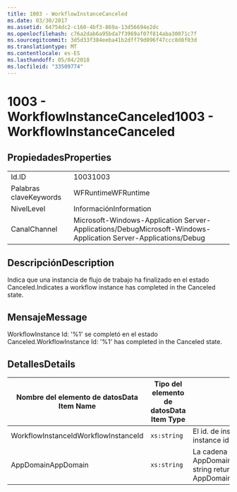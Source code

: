 ```yaml
---
title: 1003 - WorkflowInstanceCanceled
ms.date: 03/30/2017
ms.assetid: 64754dc2-c160-4bf3-869a-13d56694e2dc
ms.openlocfilehash: c76a2dab6a95bda7f3969af07f814aba30071c7f
ms.sourcegitcommit: 3d5d33f384eeba41b2dff79d096f47ccc8d8f03d
ms.translationtype: MT
ms.contentlocale: es-ES
ms.lasthandoff: 05/04/2018
ms.locfileid: "33509774"
---
```

# <a name="1003---workflowinstancecanceled"></a><span data-ttu-id="fdec7-102">1003 - WorkflowInstanceCanceled</span><span class="sxs-lookup"><span data-stu-id="fdec7-102">1003 - WorkflowInstanceCanceled</span></span>
## <a name="properties"></a><span data-ttu-id="fdec7-103">Propiedades</span><span class="sxs-lookup"><span data-stu-id="fdec7-103">Properties</span></span>  
  
|||  
|-|-|  
|<span data-ttu-id="fdec7-104">Id.</span><span class="sxs-lookup"><span data-stu-id="fdec7-104">ID</span></span>|<span data-ttu-id="fdec7-105">1003</span><span class="sxs-lookup"><span data-stu-id="fdec7-105">1003</span></span>|  
|<span data-ttu-id="fdec7-106">Palabras clave</span><span class="sxs-lookup"><span data-stu-id="fdec7-106">Keywords</span></span>|<span data-ttu-id="fdec7-107">WFRuntime</span><span class="sxs-lookup"><span data-stu-id="fdec7-107">WFRuntime</span></span>|  
|<span data-ttu-id="fdec7-108">Nivel</span><span class="sxs-lookup"><span data-stu-id="fdec7-108">Level</span></span>|<span data-ttu-id="fdec7-109">Información</span><span class="sxs-lookup"><span data-stu-id="fdec7-109">Information</span></span>|  
|<span data-ttu-id="fdec7-110">Canal</span><span class="sxs-lookup"><span data-stu-id="fdec7-110">Channel</span></span>|<span data-ttu-id="fdec7-111">Microsoft-Windows-Application Server-Applications/Debug</span><span class="sxs-lookup"><span data-stu-id="fdec7-111">Microsoft-Windows-Application Server-Applications/Debug</span></span>|  
  
## <a name="description"></a><span data-ttu-id="fdec7-112">Descripción</span><span class="sxs-lookup"><span data-stu-id="fdec7-112">Description</span></span>  
 <span data-ttu-id="fdec7-113">Indica que una instancia de flujo de trabajo ha finalizado en el estado Canceled.</span><span class="sxs-lookup"><span data-stu-id="fdec7-113">Indicates a workflow instance has completed in the Canceled state.</span></span>  
  
## <a name="message"></a><span data-ttu-id="fdec7-114">Mensaje</span><span class="sxs-lookup"><span data-stu-id="fdec7-114">Message</span></span>  
 <span data-ttu-id="fdec7-115">WorkflowInstance Id: '%1' se completó en el estado Canceled.</span><span class="sxs-lookup"><span data-stu-id="fdec7-115">WorkflowInstance Id: '%1' has completed in the Canceled state.</span></span>  
  
## <a name="details"></a><span data-ttu-id="fdec7-116">Detalles</span><span class="sxs-lookup"><span data-stu-id="fdec7-116">Details</span></span>  
  
|<span data-ttu-id="fdec7-117">Nombre del elemento de datos</span><span class="sxs-lookup"><span data-stu-id="fdec7-117">Data Item Name</span></span>|<span data-ttu-id="fdec7-118">Tipo del elemento de datos</span><span class="sxs-lookup"><span data-stu-id="fdec7-118">Data Item Type</span></span>|<span data-ttu-id="fdec7-119">Descripción</span><span class="sxs-lookup"><span data-stu-id="fdec7-119">Description</span></span>|  
|--------------------|--------------------|-----------------|  
|<span data-ttu-id="fdec7-120">WorkflowInstanceId</span><span class="sxs-lookup"><span data-stu-id="fdec7-120">WorkflowInstanceId</span></span>|`xs:string`|<span data-ttu-id="fdec7-121">El id. de instancia del flujo de trabajo.</span><span class="sxs-lookup"><span data-stu-id="fdec7-121">The instance id for the workflow</span></span>|  
|<span data-ttu-id="fdec7-122">AppDomain</span><span class="sxs-lookup"><span data-stu-id="fdec7-122">AppDomain</span></span>|`xs:string`|<span data-ttu-id="fdec7-123">La cadena devuelta por AppDomain.CurrentDomain.FriendlyName.</span><span class="sxs-lookup"><span data-stu-id="fdec7-123">The string returned by AppDomain.CurrentDomain.FriendlyName.</span></span>|
